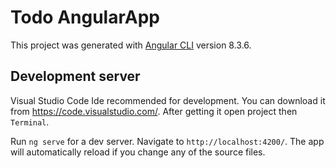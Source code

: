 # Todo AngularApp

This project was generated with [Angular CLI](https://github.com/angular/angular-cli) version 8.3.6.

## Development server

Visual Studio Code Ide recommended for development. You can download it from https://code.visualstudio.com/. After getting it open project then `Terminal`.

Run `ng serve` for a dev server. Navigate to `http://localhost:4200/`. The app will automatically reload if you change any of the source files.
